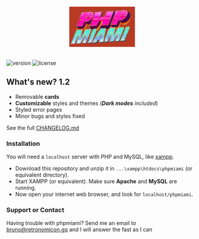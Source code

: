 <p align="center">
  <img src="https://raw.githubusercontent.com/bruneo32/phpmiami/1.2/res/banner.jpg" alt="logo"/>
</p>

\
![version](https://img.shields.io/badge/version-1.2-cornflowerblue.svg)
![license](https://img.shields.io/badge/license-CC0-orangered.svg)

## What's new? 1.2

- Removable **cards**
- **Customizable** styles and themes (_**Dark modes** included_)
- Styled error pages
- Minor bugs and styles fixed

See the full [CHANGELOG.md](https://github.com/bruneo32/phpmiami/blob/1.2/CHANGELOG.md)


### Installation
You will need a `localhost` server with PHP and MySQL, like [xampp](https://www.apachefriends.org/download.html).

- Download this repository and unzip it in `...\xampp\htdocs\phpmiami` (or equivalent directory).
- Start XAMPP (or equivalent). Make sure **Apache** and **MySQL** are running.
- Now open your internet web browser, and look for `localhost/phpmiami`.


### Support or Contact

Having trouble with phpmiami?
Send me an email to [bruno@retronomicon.gq](mailto:bruno@retronomicon.gq) and I will answer the fast as I can
